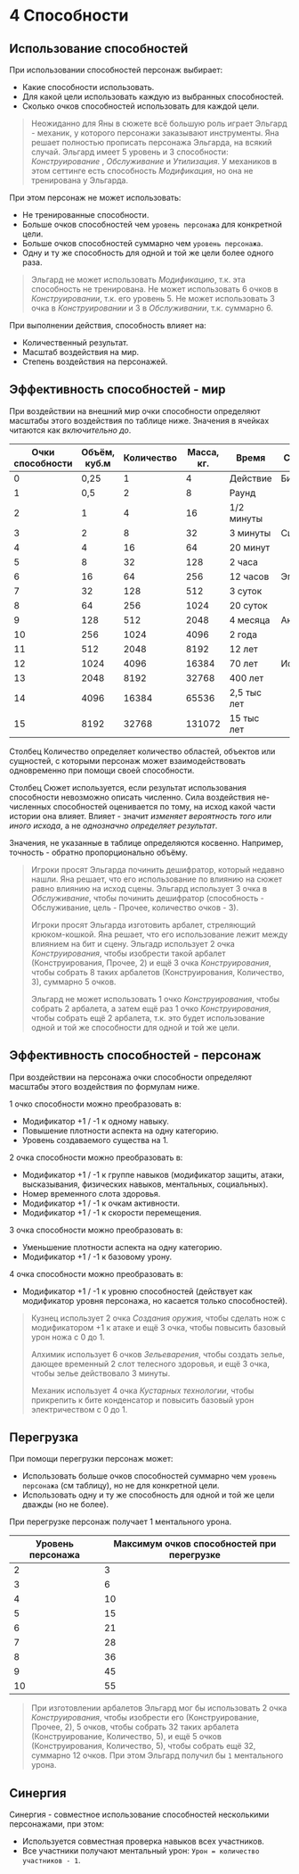 # 4 Способности

## Использование способностей

При использовании способностей персонаж выбирает:
- Какие способности использовать.
- Для какой цели использовать каждую из выбранных способностей.
- Сколько очков способностей использовать для каждой цели.

>Неожиданно для Яны в сюжете всё большую роль играет Эльгард - механик, у которого персонажи заказывают инструменты.
>Яна решает полностью прописать персонажа Эльгарда, на всякий случай.
>Эльгард имеет 5 уровень и 3 способности: _Конструирование_ , _Обслуживание_ и _Утилизация_.
>У механиков в этом сеттинге есть способность _Модификация_, но она не тренирована у Эльгарда.

При этом персонаж не может использовать:
- Не тренированные способности.
- Больше очков способностей чем `уровень персонажа` для конкретной цели.
- Больше очков способностей суммарно чем `уровень персонажа`.
- Одну и ту же способность для одной и той же цели более одного раза.

>Эльгард не может использовать _Модификацию_, т.к. эта способность не тренирована.
>Не может использовать 6 очков в _Конструировании_, т.к. его уровень 5.
>Не может использовать 3 очка в _Конструировании_ и 3 в _Обслуживании_, т.к. суммарно 6.

При выполнении действия, способность влияет на:
- Количественный результат.
- Масштаб воздействия на мир.
- Степень воздействия на персонажей.

## Эффективность способностей - мир

При воздействии на внешний мир очки способности определяют масштабы этого воздействия по таблице ниже. 
Значения в ячейках читаются как _включительно до_.

Очки способности | Объём, куб.м | Количество | Масса, кг. | Время | Сюжет
---|---|---|---|---|---
0 | 0,25 | 1 | 4 | Действие | Бит
1 | 0,5 | 2 | 8 | Раунд | 
2 | 1 | 4 | 16 | 1/2 минуты | 
3 | 2 | 8 | 32 | 3 минуты | Сцена
4 | 4 | 16 | 64 | 20 минут | 
5 | 8 | 32 | 128 | 2 часа | 
6 | 16 | 64 | 256 | 12 часов | Эпизод
7 | 32 | 128 | 512 | 3 суток | 
8 | 64 | 256 | 1024 | 20 суток | 
9 | 128 | 512 | 2048 | 4 месяца | Акт
10 | 256 | 1024 | 4096 | 2 года | 
11 | 512 | 2048 | 8192 | 12 лет | 
12 | 1024 | 4096 | 16384 | 70 лет | История
13 | 2048 | 8192 | 32768 | 400 лет | 
14 | 4096 | 16384 | 65536 | 2,5 тыс лет | 
15 | 8192 | 32768 | 131072 | 15 тыс лет | 

Столбец Количество определяет количество областей, объектов или сущностей,
с которыми персонаж может взаимодействовать одновременно при помощи своей способности.

Столбец Сюжет используется, если результат использования способности невозможно описать численно.
Сила воздействия не-численных способностей оценивается по тому, на исход какой части истории она влияет.
Влияет - значит _изменяет вероятность того или иного исхода_, а не _однозначно определяет результат_.

Значения, не указанные в таблице определяются косвенно. Например, точность - обратно пропорционально объёму.

>Игроки просят Эльгарда починить дешифратор, который недавно нашли.
>Яна решает, что его использование по влиянию на сюжет равно влиянию на исход сцены.
>Эльгард использует 3 очка в _Обслуживание_, чтобы починить дешифратор
>(способность - Обслуживание, цель - Прочее, количество очков - 3).
>
>Игроки просят Эльгарда изготовить арбалет, стреляющий крюком-кошкой.
>Яна решает, что его использование лежит между влиянием на бит и сцену.
>Эльгадр использует 2 очка _Конструирования_, чтобы изобрести такой арбалет (Конструирования, Прочее, 2)
>и ещё 3 очка _Конструирования_, чтобы собрать 8 таких арбалетов (Конструирования, Количество, 3), суммарно 5 очков.
>
>Эльгард не может использовать 1 очко _Конструирования_, чтобы собрать 2 арбалета,
>а затем ещё раз 1 очко _Конструирования_, чтобы собрать ещё 2 арбалета,
>т.к. это будет использование одной и той же способности для одной и той же цели.

## Эффективность способностей - персонаж

При воздействии на персонажа очки способности определяют масштабы этого воздействия по формулам ниже. 

1 очко способности можно преобразовать в:
- Модификатор +1 / -1 к одному навыку.
- Повышение плотности аспекта на одну категорию.
- Уровень создаваемого существа на 1.

2 очка способности можно преобразовать в:
- Модификатор +1 / -1 к группе навыков (модификатор защиты, атаки, высказывания, физических навыков, ментальных, социальных).
- Номер временного слота здоровья.
- Модификатор +1 / -1 к очкам активности.
- Модификатор +1 / -1 к скорости перемещения.

3 очка способности можно преобразовать в:
- Уменьшение плотности аспекта на одну категорию.
- Модификатор +1 / -1 к базовому урону.

4 очка способности можно преобразовать в:
- Модификатор +1 / -1 к уровню способностей (действует как модификатор уровня персонажа, но касается только способностей).

>Кузнец использует 2 очка _Создания оружия_, чтобы сделать нож с модификатором +1 к атаке
>и ещё 3 очка, чтобы повысить базовый урон ножа с 0 до 1.
>
>Алхимик использует 6 очков _Зельеварения_, чтобы создать зелье, дающее временный 2 слот телесного здоровья,
>и ещё 3 очка, чтобы зелье действовало 3 минуты.
>
>Механик использует 4 очка _Кустарных технологии_, чтобы прикрепить к бите конденсатор
>и повысить базовый урон электричеством с 0 до 1.

## Перегрузка

При помощи перегрузки персонаж может:
- Использовать больше очков способностей суммарно чем `уровень персонажа` (см таблицу),
  но не для конкретной цели.
- Использовать одну и ту же способность для одной и той же цели дважды (но не более).

При перегрузке персонаж получает 1 ментального урона.

Уровень персонажа | Максимум очков способностей при перегрузке
---|---
2 | 3
3 | 6
4 | 10
5 | 15
6 | 21
7 | 28
8 | 36
9 | 45
10 | 55

>При изготовлении арбалетов Эльгард мог бы использовать 
>2 очка _Конструирования_, чтобы изобрести его (Конструирование, Прочее, 2),
>5 очков, чтобы собрать 32 таких арбалета (Конструирование, Количество, 5),
>и ещё 5 очков (Конструирования, Количество, 5), чтобы собрать ещё 32, 
>суммарно 12 очков. При этом Эльгард получил бы `1` ментального урона.

## Синергия

Синергия - совместное использование способностей несколькими персонажами, при этом:
- Используется совместная проверка навыков всех участников.
- Все участники получают ментальный урон: `Урон = количество участников - 1`.